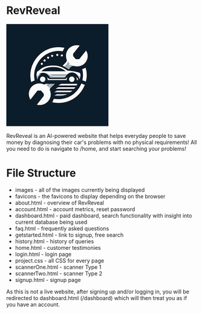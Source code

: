 # RevReveal

<img src = "RevReveal/images/logo.png">

<p>RevReveal is an AI-powered website that helps everyday people to save money by diagnosing their car's problems with no physical requirements! All you need to do is navigate to /home, and start searching your problems!</p>

# File Structure
<ul>
  <li>images - all of the images currently being displayed</li>
  <li>favicons - the favicons to display depending on the browser</li>
  <li>about.html - overview of RevReveal</li>
  <li>account.html - account metrics, reset password</li>
  <li>dashboard.html - paid dashboard, search functionality with insight into current database being used</li>
  <li>faq.html - frequently asked questions</li>
  <li>getstarted.html - link to signup, free search</li>
  <li>history.html - history of queries</li>
  <li>home.html - customer testimonies</li>
  <li>login.html - login page</li>
  <li>project.css - all CSS for every page</li>
  <li>scannerOne.html - scanner Type 1</li>
  <li>scannerTwo.html - scanner Type 2</li>
  <li>signup.html - signup page</li>
</ul>

As this is not a live website, after signing up and/or logging in, you will be redirected to dashboard.html (/dashboard) which will then treat you as if you have an account.


